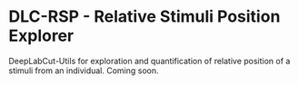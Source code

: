# DLC-RSP - Relative Stimuli Position Explorer
DeepLabCut-Utils for exploration and quantification of relative position of a stimuli from an individual.
Coming soon.
